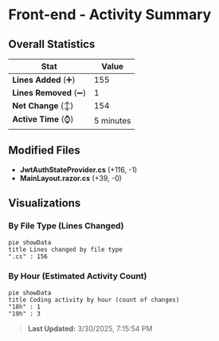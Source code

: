 # Front-end - Activity Summary 

## Overall Statistics

| Stat                   | Value                                                             |
| ---------------------- | ----------------------------------------------------------------- |
| **Lines Added** (➕)   | 155                                          |
| **Lines Removed** (➖) | 1                                        |
| **Net Change** (↕)    | 154                |
| **Active Time** (⌚)   | 5 minutes |


## Modified Files
- **JwtAuthStateProvider.cs** (+116, -1)
- **MainLayout.razor.cs** (+39, -0)

## Visualizations

### By File Type (Lines Changed)

```mermaid
pie showData
title Lines changed by file type
".cs" : 156
```

### By Hour (Estimated Activity Count)

```mermaid
pie showData
title Coding activity by hour (count of changes)
"18h" : 1
"19h" : 3
```


> **Last Updated:** 3/30/2025, 7:15:54 PM